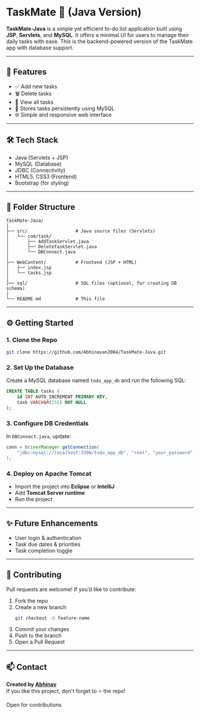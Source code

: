 # TaskMate 📝 (Java Version)

**TaskMate-Java** is a simple yet efficient to-do list application built using **JSP**, **Servlets**, and **MySQL**. It offers a minimal UI for users to manage their daily tasks with ease. This is the backend-powered version of the TaskMate app with database support.

---

## 🔧 Features

- ✅ Add new tasks  
- 🗑️ Delete tasks  
- 📜 View all tasks  
- 💾 Stores tasks persistently using MySQL  
- 🌐 Simple and responsive web interface  

---

## 🛠️ Tech Stack

- Java (Servlets + JSP)  
- MySQL (Database)
- JDBC (Connectivity)
- HTML5, CSS3 (Frontend)
- Bootstrap (for styling)

---

## 📂 Folder Structure

```
TaskMate-Java/
│
├── src/                  # Java source files (Servlets)
│   └── com/task/
│       ├── AddTaskServlet.java
│       ├── DeleteTaskServlet.java
│       └── DBConnect.java
│
├── WebContent/           # Frontend (JSP + HTML)
│   ├── index.jsp
│   └── tasks.jsp
│
├── sql/                  # SQL files (optional, for creating DB schema)
│
└── README.md             # This file
```

---

## ⚙️ Getting Started

### 1. Clone the Repo

```bash
git clone https://github.com/Abhinavan2004/TaskMate-Java.git
```

### 2. Set Up the Database

Create a MySQL database named `todo_app_db` and run the following SQL:

```sql
CREATE TABLE tasks (
    id INT AUTO_INCREMENT PRIMARY KEY,
    task VARCHAR(255) NOT NULL
);
```

### 3. Configure DB Credentials

In `DBConnect.java`, update:

```java
conn = DriverManager.getConnection(
    "jdbc:mysql://localhost:3306/todo_app_db", "root", "your_password"
);
```

### 4. Deploy on Apache Tomcat

- Import the project into **Eclipse** or **IntelliJ**
- Add **Tomcat Server runtime**
- Run the project

---

## ✨ Future Enhancements

- User login & authentication  
- Task due dates & priorities  
- Task completion toggle

---

## 🤝 Contributing

Pull requests are welcome! If you’d like to contribute:

1. Fork the repo  
2. Create a new branch  
   ```bash
   git checkout -b feature-name
   ```
3. Commit your changes  
4. Push to the branch  
5. Open a Pull Request

---

## 📫 Contact

**Created by [Abhinav](https://github.com/Abhinavan2004)**  
If you like this project, don't forget to ⭐ the repo!

Open for contributions

